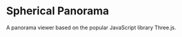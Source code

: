 Spherical Panorama
==============

A panorama viewer based on the popular JavaScript library Three.js.
